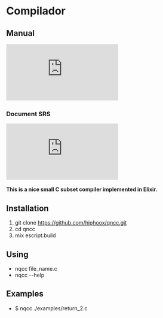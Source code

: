 # Compilador 
## Manual

![Manual](https://github.com/hiphoox/c202-risc/blob/master/Manual.pdf)

### Document SRS
![SRS](https://github.com/hiphoox/c202-risc/blob/master/SRS.pdf)












**This is a nice small C subset compiler implemented in Elixir.**

## Installation

1. git clone https://github.com/hiphoox/qncc.git
2. cd qncc
3. mix escript.build

## Using

- nqcc file_name.c
- nqcc --help

## Examples
- $ nqcc ./examples/return_2.c
